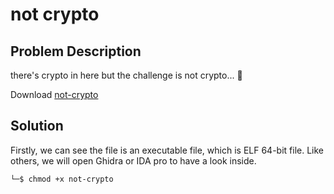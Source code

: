 # not crypto
## Problem Description
there's crypto in here but the challenge is not crypto... 🤔 

Download [not-crypto](https://artifacts.picoctf.net/picoMini+by+redpwn/Reverse+Engineering/not-crypto/not-crypto)

## Solution
Firstly, we can see the file is an executable file, which is ELF 64-bit file. Like others, we will open Ghidra or IDA pro to have a look inside.

``` ┌──(kali㉿kali)-[~/Downloads]
└─$ chmod +x not-crypto
``` 


